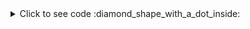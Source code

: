 
<details><summary markdown="span">Click to see code :diamond_shape_with_a_dot_inside: </summary>
```Python

print("Hello")

```
</details>







# Files

- https://github.com/MTK-bypass/bypass_utility/releases
- https://github.com/MTK-bypass/exploits_collection/releases/tag/v1.6
- https://mtkusbdriver.com/mtk-usb-driver-v1-0-8/
- https://spflashtools.com/
- https://github.com/daynix/UsbDk/releases/
- https://droidfilehost.com/download/download-libusb-win32-devel-filter-1-2-6-0-zip/

## Delete folder in windows

```
takeown /f .\Ruby31-x64\ /r

icacls .\Ruby31-x64\ /grant administrators:F /t

rd .\Ruby31-x64\
```

